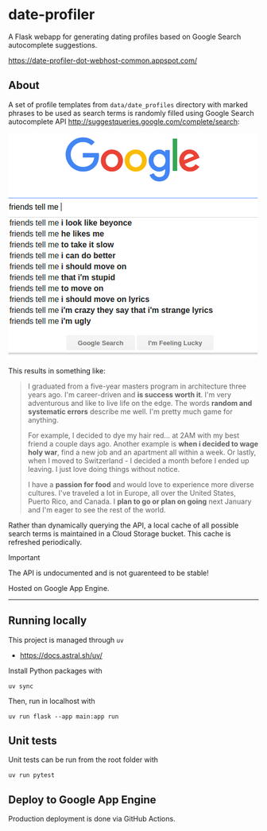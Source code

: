# date-profiler
A Flask webapp for generating dating profiles based on Google Search autocomplete suggestions. 

https://date-profiler-dot-webhost-common.appspot.com/


## About
A set of profile templates from `data/date_profiles` directory with marked phrases to be used as search terms is randomly filled using Google Search autocomplete API http://suggestqueries.google.com/complete/search:

![Google search](/static/img/google_search_friends_tell_me.png)

This results in something like:
> I graduated from a five-year masters program in architecture three years ago. I'm career-driven and **is success worth it**. I'm very adventurous and like to live life on the edge. The words **random and systematic errors** describe me well. I'm pretty much game for anything. 
> 
> For example, I decided to dye my hair red... at 2AM with my best friend a couple days ago. Another example is **when i decided to wage holy war**, find a new job and an apartment all within a week. Or lastly, when I moved to Switzerland - I decided a month before I ended up leaving. I just love doing things without notice. 
>
> I have a **passion for food** and would love to experience more diverse cultures. I've traveled a lot in Europe, all over the United States, Puerto Rico, and Canada. I **plan to go or plan on going** next January and I'm eager to see the rest of the world. 

Rather than dynamically querying the API, a local cache of all possible search terms is maintained in a Cloud Storage bucket. This cache is refreshed periodically.


> [!IMPORTANT]  
> The API is undocumented and is not guarenteed to be stable!


Hosted on Google App Engine.

---


## Running locally
This project is managed through `uv`
 * https://docs.astral.sh/uv/


Install Python packages with  
```shell
uv sync
```  
Then, run in localhost with
```shell
uv run flask --app main:app run
```

## Unit tests
Unit tests can be run from the root folder with
```shell
uv run pytest
```

## Deploy to Google App Engine
Production deployment is done via GitHub Actions.
